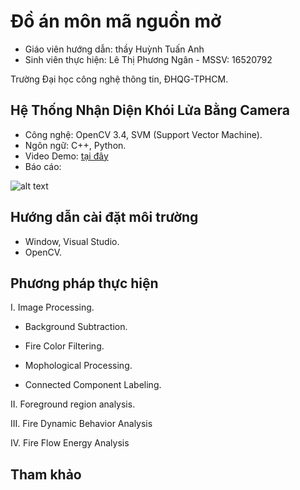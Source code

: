 # Đồ án môn mã nguồn mở

* Giáo viên hướng dẫn: thầy Huỳnh Tuấn Anh
* Sinh viên thực hiện: Lê Thị Phương Ngân - MSSV: 16520792

Trường Đại học công nghệ thông tin, ĐHQG-TPHCM.

## Hệ Thống Nhận Diện Khói Lửa Bằng Camera

* Công nghệ: OpenCV 3.4, SVM (Support Vector Machine).
* Ngôn ngữ: C++, Python.
* Video Demo: [tại đây](https://www.youtube.com/playlist?list=PLzw57v8RSaORY7mJrx5TZPwho8NWilDdL)
* Báo cáo: 

![alt text](https://photos.google.com/share/AF1QipMW0sRntg1hOE_xMiYNQfUJO0HY7mcalcfIgZThvd8SLwuOSzSBkTZxj6W3pt7dFQ/photo/AF1QipMTSZUJy-gSjIegVeXxOYcvTLWAgYHxCxu35OdS?key=UlJQWmlud1ZLS0VoVXB0OXNnQ3ZxejFmM3hqWEN3)

## Hướng dẫn cài đặt môi trường
* Window, Visual Studio.
* OpenCV.

## Phương pháp thực hiện
I. Image Processing.
  - Background Subtraction.


 - Fire Color Filtering.

 - Mophological Processing.

 - Connected Component Labeling. 

II. Foreground region analysis.

III. Fire Dynamic Behavior Analysis

IV. Fire Flow Energy Analysis

## Tham khảo

